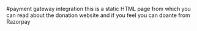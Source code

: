#payment gateway integration
this is a static HTML page from which you can read about the donation website
and if you feel you can doante from Razorpay 
